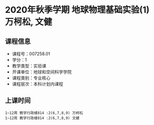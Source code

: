 # 2020年秋季学期 地球物理基础实验(1) 万柯松, 文健






## 课程信息

- 课程号：007258.01
- 学分：1
- 教学类型：实验课
- 开课单位：地球和空间科学学院
- 课程类别：专业核心
- 课程层次：本科计划内课程

## 上课时间

```
1~12周 教学行政楼814 :2(6,7,8,9) 万柯松
1~12周 教学行政楼814 :2(6,7,8,9) 文健
```

